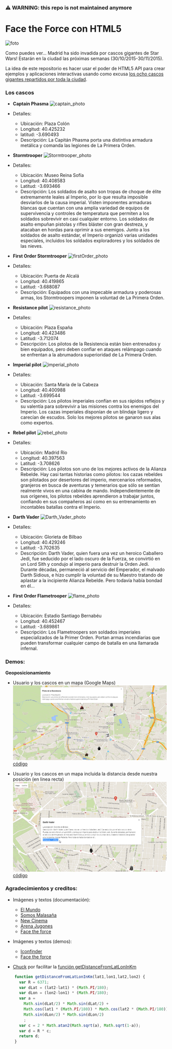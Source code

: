 ### :warning: WARNING: this repo is not maintained anymore


# Face the Force con HTML5

![foto](http://i.blogs.es/2d5d4a/first-order-stormtrooper/2560_3000.jpg)

Como puedes ver... Madrid ha sido invadida por cascos gigantes de Star Wars! Estarán en la ciudad las próximas semanas (30/10/2015-30/11/2015).

La idea de este repositorio es hacer usar el poder de HTML5 API para crear ejemplos y aplicaciones interactivas usando como excusa [los ocho cascos gigantes repartidos por toda la ciudad](http://hipertextual.com/2015/10/cascos-de-star-wars-en-madrid).


### Los cascos 

- **Captain Phasma**
![captain_photo](http://newcinema.es/imagenes/2015/11/Expo-FAce-the-Force-star-wars-madrid-8.jpg)
- Detalles:
	- Ubicación: Plaza Colón 
	- Longitud: 40.425232 
	- latitud: -3.690493
	- Descripción: La Capitán Phasma porta una distintiva armadura metálica y comanda las legiones de La Primera Orden.

- **Stormtrooper**
![Stormtrooper_photo](http://newcinema.es/imagenes/2015/11/face-the-force-expo-madrid-star-wars-760x360.jpg)
- Detalles:
	- Ubicación: Museo Reina Sofía 
	- Longitud: 40.408583
	- Latitud: -3.693466
	- Descripción: Los soldados de asalto son tropas de choque de élite extremamente leales al Imperio, por lo que resulta imposible desviarlos de la causa imperial. Visten imponentes armaduras blancas que cuentan con una amplia variedad de equipos de supervivencia y controles de temperatura que permiten a los soldados sobrevivir en casi cualquier entorno. Los soldados de asalto empuñan pistolas y rifles bláster con gran destreza, y atacaban en hordas para oprimir a sus enemigos. Junto a los soldados de asalto estándar, el Imperio organizó varias unidades especiales, incluidos los soldados exploradores y los soldados de las nieves.


- **First Order Stormtrooper**
![firstOrder_photo](http://cdn3.areajugones.es/wp-content/uploads/2015/10/Face-the-force.jpg)
- Detalles:
	- Ubicación: Puerta de Alcalá 
	- Longitud: 40.419865
	- Latitud: -3.688087
	- Descripción: Equipados con una impecable armadura y poderosas armas, los Stormtroopers imponen la voluntad de La Primera Orden.

- **Resistance pilot**
![resistance_photo](http://newcinema.es/imagenes/2015/11/Expo-FAce-the-Force-star-wars-madrid-6-1024x683.jpg)
- Detalles:
	- Ubicación: Plaza España 
	- Longitud: 40.423486
	- Latitud: -3.712074
	- Descripción: Los pilotos de la Resistencia están bien entrenados y bien equipados, pero deben confiar en ataques relámpago cuando se enfrentan a la abrumadora superioridad de La Primera Orden.


- **Imperial pilot**
![imperial_photo](http://estaticos.elmundo.es/assets/multimedia/imagenes/2015/10/31/14463125755619_997x0.jpg)
- Detalles:
	- Ubicación: Santa María de la Cabeza 
	- Longitud: 40.400988
	- Latitud: -3.699544
	- Descripción: Los pilotos imperiales confían en sus rápidos reflejos y su valentía para sobrevivir a las misiones contra los enemigos del Imperio. Los cazas imperiales disponían de un blindaje ligero y carecían de escudos. Solo los mejores pilotos se ganaron sus alas como expertos.

- **Rebel pilot**
![rebel_photo](http://newcinema.es/imagenes/2015/11/Expo-FAce-the-Force-star-wars-madrid-5.jpg)
- Detalles:
	- Ubicación: Madrid Rio 
	- Longitud: 40.397563
	- Latitud: -3.708626
	- Descripción: Los pilotos son uno de los mejores activos de la Alianza Rebelde. Hay casi tantas historias como pilotos: los cazas rebeldes son pilotados por desertores del imperio, mercenarios reformados, granjeros en busca de aventuras y temerarios que sólo se sentían realmente vivos en una cabina de mando. Independientemente de sus orígenes, los pilotos rebeldes aprendieron a trabajar juntos, confiando en sus compañeros así como en su entrenamiento en incontables batallas contra el Imperio.

- **Darth Vader**
![Darth_Vader_photo](http://i1.wp.com/www.somosmalasana.com/wp-content/uploads/2015/11/wpid-img_20151102_123920234_hdr-e1446534271192.jpg?resize=801%2C450)
- Detalles:
	- Ubicación: Glorieta de Bilbao 
	- Longitud: 40.429246
	- Latitud: -3.702635
	- Descripción: Darth Vader, quien fuera una vez un heroico Caballero Jedi, fue seducido por el lado oscuro de la Fuerza, se convirtió en un Lord Sith y condujo al imperio para destruir la Orden Jedi. Durante décadas, permaneció al servicio del Emperador, el malvado Darth Sidious, e hizo cumplir la voluntad de su Maestro tratando de aplastar a la incipiente Alianza Rebelde. Pero todavía había bondad en él...

- **First Order Flametrooper**
![flame_photo](http://estaticos.elmundo.es/assets/multimedia/imagenes/2015/10/31/14463126297010_997x0.jpg)
- Detalles:
	- Ubicación: Estadio Santiago Bernabéu 
	- Longitud: 40.452467
	- Latitud: -3.689861
	- Descripción: Los Flametroopers son soldados imperiales especializados de la Primer Orden. Portan armas incendiarias que pueden transformar cualquier campo de batalla en una llamarada infernal.


### Demos:

**Geoposicionamiento**

- Usuario y los cascos en un mapa (Google Maps)
![captura_](img/captura_helmets_map.png)
[código](demos/helmets_map.html)


- Usuario y los cascos en un mapa incluida la distancia desde nuestra posición (en linea recta)
![captura_](img/captura_helmets_distance.png)
[código](demos/helmets_distance.html)


### Agradecimientos y creditos:

- Imágenes y textos (documentación):
	- [El Mundo](http://elmundo.es)
	- [Somos Malasaña](http://www.somosmalasana.com)
	- [New Cinema](http://newcinema.es)
	- [Arena Jugones](http://cdn3.areajugones.es)
	- [Face the force](http://facetheforce.com/)

- Imágenes y textos (demos):
	
	- [Iconfinder](https://www.iconfinder.com/)
	- [Face the force](http://facetheforce.com/)

- [Chuck](http://stackoverflow.com/users/1921/chuck) por facilitar la [función getDistanceFromLatLonInKm](http://stackoverflow.com/questions/27928/calculate-distance-between-two-latitude-longitude-points-haversine-formula)
```javascript
	function getDistanceFromLatLonInKm(lat1,lon1,lat2,lon2) {
	  var R = 6371;
	  var dLat = (lat2-lat1) * (Math.PI/180);
	  var dLon = (lon2-lon1) * (Math.PI/180);
	  var a =
	    Math.sin(dLat/2) * Math.sin(dLat/2) +
	    Math.cos(lat1 * (Math.PI/180)) * Math.cos(lat2 * (Math.PI/180)) *
	    Math.sin(dLon/2) * Math.sin(dLon/2)
	    ;
	  var c = 2 * Math.atan2(Math.sqrt(a), Math.sqrt(1-a));
	  var d = R * c;
	  return d;
	}
```
